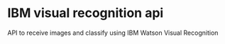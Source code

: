 # IBM visual recognition api
API to receive images and classify using IBM Watson Visual Recognition

